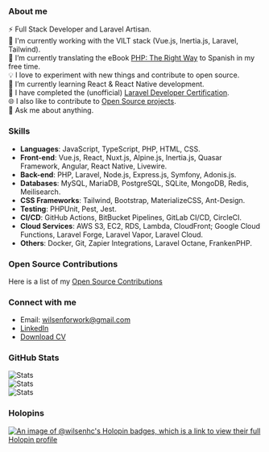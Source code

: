 ### About me

⚡ Full Stack Developer and Laravel Artisan.<br>
🔭 I'm currently working with the VILT stack (Vue.js, Inertia.js, Laravel, Tailwind).<br>
📑 I’m currently translating the eBook [PHP: The Right Way](https://github.com/wilsenhc/php-the-right-way) to Spanish in my free time.<br>
💡 I love to experiment with new things and contribute to open source.<br>
📱 I’m currently learning React & React Native development.<br>
📜 I have completed the (unofficial) [Laravel Developer Certification](https://verifier.certificationforlaravel.org/6da92b0e-a0dc-48ee-b94f-c211ec10ddfd).<br>
🌐 I also like to contribute to [Open Source projects](OPEN_SOURCE.md).<br>
💬 Ask me about anything.<br>

### Skills

- **Languages**: JavaScript, TypeScript, PHP, HTML, CSS.
- **Front-end**: Vue.js, React, Nuxt.js, Alpine.js, Inertia.js, Quasar Framework, Angular, React Native, Livewire.
- **Back-end**: PHP, Laravel, Node.js, Express.js, Symfony, Adonis.js.
- **Databases**: MySQL, MariaDB, PostgreSQL, SQLite, MongoDB, Redis, Meilisearch.
- **CSS Frameworks**: Tailwind, Bootstrap, MaterializeCSS, Ant-Design.
- **Testing**: PHPUnit, Pest, Jest.
- **CI/CD**: GitHub Actions, BitBucket Pipelines, GitLab CI/CD, CircleCI.
- **Cloud Services**: AWS S3, EC2, RDS, Lambda, CloudFront; Google Cloud Functions, Laravel Forge, Laravel Vapor, Laravel Cloud.
- **Others**: Docker, Git, Zapier Integrations, Laravel Octane, FrankenPHP.

### Open Source Contributions

Here is a list of my [Open Source Contributions](OPEN_SOURCE.md)

### Connect with me

- Email: [wilsenforwork@gmail.com][email]
- [LinkedIn][linkedin]
- [Download CV][flowcv]

### GitHub Stats
<picture>
  <source media="(prefers-color-scheme: dark)" srcset="https://github-readme-stats.vercel.app/api?username=wilsenhc&theme=dark&hide_border=true&include_all_commits=true&count_private=true">
  <img alt="Stats" src="https://github-readme-stats.vercel.app/api?username=wilsenhc&hide_border=true&include_all_commits=true&count_private=true">
</picture>
<br/>
<picture>
  <source media="(prefers-color-scheme: dark)" srcset="https://github-readme-streak-stats.herokuapp.com/?user=wilsenhc&theme=dark&hide_border=true">
  <img alt="Stats" src="https://github-readme-streak-stats.herokuapp.com/?user=wilsenhc&hide_border=true">
</picture>

<br/>

<picture>
  <source media="(prefers-color-scheme: dark)" srcset="https://github-readme-stats.vercel.app/api/top-langs/?username=wilsenhc&theme=dark&hide_border=true&include_all_commits=true&count_private=true&layout=compact">
  <img alt="Stats" src="https://github-readme-stats.vercel.app/api/top-langs/?username=wilsenhc&hide_border=true&include_all_commits=true&count_private=true&layout=compact">
</picture>

### Holopins
[![An image of @wilsenhc's Holopin badges, which is a link to view their full Holopin profile](https://holopin.me/wilsenhc)](https://holopin.io/@wilsenhc)

[email]: mailto:wilsenforwork@gmail.com
[linkedin]: https://linkedin.com/in/wilsenhc
[flowcv]: https://flowcv.com/resume/s2angqcuka
